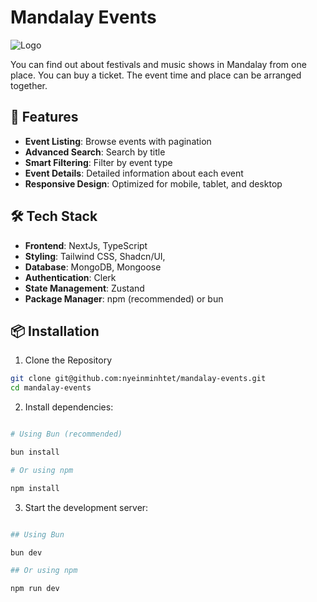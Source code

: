 # Mandalay Events

![Logo](https://mandalay-events.vercel.app/assets/logo.png)

You can find out about festivals and music shows in Mandalay from one place. You can buy a ticket. The event time and place can be arranged together.

## 🚀 Features

- **Event Listing**: Browse events with pagination
- **Advanced Search**: Search by title
- **Smart Filtering**: Filter by event type
- **Event Details**: Detailed information about each event
- **Responsive Design**: Optimized for mobile, tablet, and desktop

## 🛠️ Tech Stack

- **Frontend**: NextJs, TypeScript
- **Styling**: Tailwind CSS, Shadcn/UI,
- **Database**: MongoDB, Mongoose
- **Authentication**: Clerk
- **State Management**: Zustand
- **Package Manager**: npm (recommended) or bun

## 📦 Installation

1.  Clone the Repository

```bash
git clone git@github.com:nyeinminhtet/mandalay-events.git
cd mandalay-events

```

2.  Install dependencies:

```bash

# Using Bun (recommended)

bun install

# Or using npm

npm install
```

3.  Start the development server:

```bash

## Using Bun

bun dev

## Or using npm

npm run dev
```
